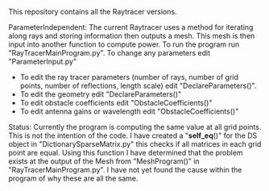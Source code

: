 This repository contains all the Raytracer versions.

ParameterIndependent:
The current Raytracer uses a method for iterating along rays and storing information then outputs a mesh. This mesh is then input into another function to compute power.
To run the program run "RayTracerMainProgram.py".
To change any parameters edit "ParameterInput.py"
- To edit the ray tracer parameters (number of rays, number of grid points, number of reflections, length scale) edit "DeclareParameters()".
- To edit the geometry edit "DeclareParameters()"
- To edit obstacle coefficients edit "ObstacleCoefficients()"
- To edit antenna gains or wavelength edit "ObstacleCoefficients()"

Status: Currently the program is computing the same value at all grid points. This is not the intention of the code. I have created a "__self_eq__()" for the DS object in "DictionarySparseMatrix.py" this checks if all matrices in each grid point are equal. Using this function I have determined that the problem exists at the output of the Mesh from "MeshProgram()" in "RayTracerMainProgram.py". I have not yet found the cause within the program of why these are all the same.
